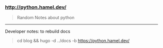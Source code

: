 ### http://python.hamel.dev/

> Random Notes about python

---

Developer notes: to rebuild docs

> cd blog && hugo -d ../docs -b https://python.hamel.dev/
